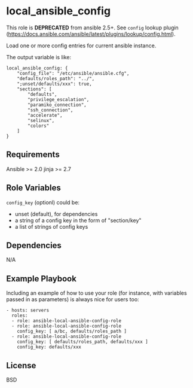 local_ansible_config
=========

This role is __DEPRECATED__ from ansible 2.5+. See `config` lookup plugin (https://docs.ansible.com/ansible/latest/plugins/lookup/config.html).

Load one or more config entries for current ansible instance.

The output variable is like:

```
local_ansible_config: {
    "config_file": "/etc/ansible/ansible.cfg",
    "defaults/roles_path": "../",
    ";unset/defaults/xxx": true,
    "sections": [
        "defaults",
        "privilege_escalation",
        "paramiko_connection",
        "ssh_connection",
        "accelerate",
        "selinux",
        "colors"
    ]
}
```

Requirements
------------

Ansible >= 2.0
jinja >= 2.7

Role Variables
--------------

`config_key` (optionl) could be:
- unset (default), for dependencies
- a string of a config key in the form of "section/key"
- a list of strings of config keys

Dependencies
------------

N/A

Example Playbook
----------------

Including an example of how to use your role (for instance, with variables passed in as parameters) is always nice for users too:

    - hosts: servers
      roles:
      - role: ansible-local-ansible-config-role
      - role: ansible-local-ansible-config-role
        config_key: [ a/bc, defaults/roles_path ]
      - role: ansible-local-ansible-config-role
        config_key: [ defaults/roles_path, defaults/xxx ]
        config_key: defaults/xxx


License
-------

BSD
